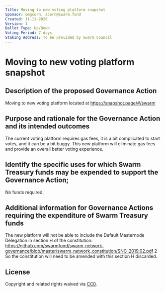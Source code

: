```yaml
---
Title: Moving to new voting platform snapshot
Sponsor: omgcorn, acorn@swarm.fund
Created: 11-11-2020
Version: 1
Ballot Type: Up/Down
Voting Period: 7 days
Staking Address: To be provided by Swarm Council
---
```


# Moving to new voting platform snapshot

## Description of the proposed Governance Action
Moving to new voting platform located at https://snapshot.page/#/swarm
## Purpose and rationale for the Governance Action and its intended outcomes
The current voting platform requires gas fees, it is a bit complicated to start votes, and it can be a bit buggy. This new platform will eliminate gas fees and provide an overall better voting experience.
## Identify the specific uses for which Swarm Treasury funds may be expended to support the Governance Action;

No funds required.

## Additional information for Governance Actions requiring the expenditure of Swarm Treasury funds
The new platform will not be able to include the Default Masternode Delegation in section H of the constitution: https://github.com/swarmfund/swarm-network-governance/blob/master/swarm_network_constitution/SNC-2019.02.pdf 2 So the constitution will need to be amended with this section H discarded.

## License
Copyright and related rights waived via [CC0](https://creativecommons.org/publicdomain/zero/1.0/).
